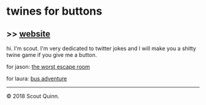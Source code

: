 # twines for buttons

## >> [website](blog)

hi. I'm scout. I'm very dedicated to twitter jokes and I will make you a shitty twine game if you give me a button.

for jason: [the worst escape room](worst-escape-room.html)

for laura: [bus adventure](bus-adventure.html)

---

© 2018 Scout Quinn.
